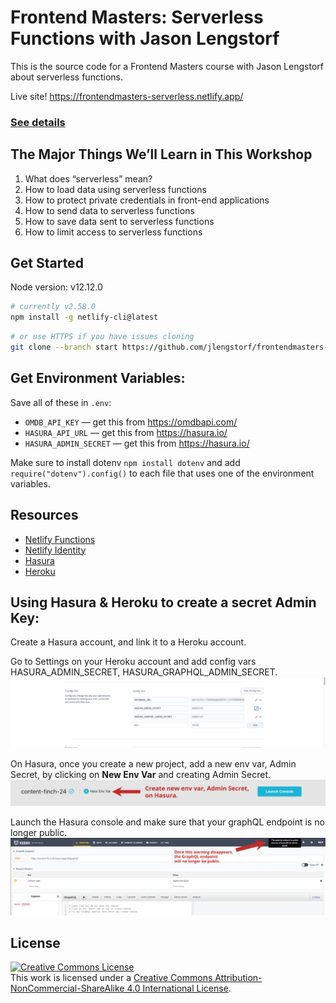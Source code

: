 # Frontend Masters: Serverless Functions with Jason Lengstorf

This is the source code for a Frontend Masters course with Jason Lengstorf about serverless functions.

Live site! https://frontendmasters-serverless.netlify.app/

### [See details](https://frontendmasters.com/workshops/serverless-functions/)

## The Major Things We’ll Learn in This Workshop

1. What does “serverless” mean?
2. How to load data using serverless functions
3. How to protect private credentials in front-end applications
4. How to send data to serverless functions
5. How to save data sent to serverless functions
6. How to limit access to serverless functions

## Get Started

Node version: v12.12.0

```bash
# currently v2.58.0
npm install -g netlify-cli@latest
```

```bash
# or use HTTPS if you have issues cloning
git clone --branch start https://github.com/jlengstorf/frontendmasters-serverless.git
```

## Get Environment Variables:

Save all of these in `.env`:

- `OMDB_API_KEY` — get this from https://omdbapi.com/
- `HASURA_API_URL` — get this from https://hasura.io/
- `HASURA_ADMIN_SECRET` — get this from https://hasura.io/

Make sure to install dotenv `npm install dotenv` and add `require("dotenv").config()` to each file that uses one of the environment variables.

## Resources

- [Netlify Functions](https://www.netlify.com/products/functions/?utm_source=fem-sls&utm_medium=functions-jl&utm_campaign=devex)
- [Netlify Identity](https://docs.netlify.com/visitor-access/identity/?utm_source=fem-sls&utm_medium=functions-jl&utm_campaign=devex)
- [Hasura](https://cloud.hasura.io/)
- [Heroku](https://www.heroku.com/)

## Using Hasura & Heroku to create a secret Admin Key:

Create a Hasura account, and link it to a Heroku account.

Go to Settings on your Heroku account and add config vars HASURA_ADMIN_SECRET, HASURA_GRAPHQL_ADMIN_SECRET.
![Config Var Heroku](/img/config-vars.png)

On Hasura, once you create a new project, add a new env var, Admin Secret, by clicking on **New Env Var** and creating Admin Secret.
![Config Var Hasura](/img/env-var.png)

Launch the Hasura console and make sure that your graphQL endpoint is no longer public.
![GraphQL Endpoint](/img/GraphQL-endpoint.png)

## License

<a rel="license" href="http://creativecommons.org/licenses/by-nc-sa/4.0/"><img alt="Creative Commons License" style="border-width:0" src="https://i.creativecommons.org/l/by-nc-sa/4.0/88x31.png" /></a><br />This work is licensed under a <a rel="license" href="http://creativecommons.org/licenses/by-nc-sa/4.0/">Creative Commons Attribution-NonCommercial-ShareAlike 4.0 International License</a>.
